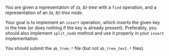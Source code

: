 You are given a representation of _(a, b)-tree_ with a `find` operation,
and a representation of an _(a, b)-tree node_.

Your goal is to implement an `insert` operation, which inserts the given
key in the tree (or does nothing if the key is already present). Preferably, 
you should also implement `split_node` method and use it properly in 
your `insert` implementation.

You should submit the `ab_tree.*` file (but not `ab_tree_test.*` files).
